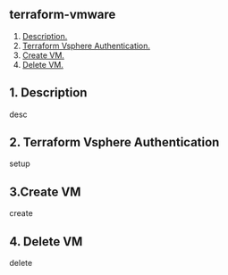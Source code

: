 ## terraform-vmware

1. [ Description. ](#desc)
2. [ Terraform Vsphere Authentication. ](#authentication)
3. [ Create VM. ](#create)
4. [ Delete VM. ](#delete)

<a name="desc"></a>
## 1. Description

desc

<a name="authentication"></a>
## 2. Terraform Vsphere Authentication

setup

<a name="create"></a>
## 3.Create VM

create

<a name="delete"></a>
## 4. Delete VM

delete
